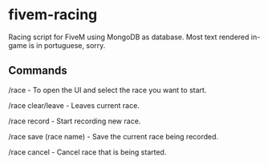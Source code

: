 # fivem-racing

Racing script for FiveM using MongoDB as database. Most text rendered in-game is in portuguese, sorry.

## Commands

/race - To open the UI and select the race you want to start.

/race clear/leave - Leaves current race.

/race record - Start recording new race.

/race save (race name) - Save the current race being recorded.

/race cancel - Cancel race that is being started.
